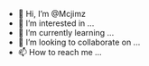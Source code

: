 - 👋 Hi, I’m @Mcjimz
- 👀 I’m interested in ...
- 🌱 I’m currently learning ...
- 💞️ I’m looking to collaborate on ...
- 📫 How to reach me ...

<!---
Mcjimz/Mcjimz is a ✨ special ✨ repository because its `README.md` (this file) appears on your GitHub profile.
You can click the Preview link to take a look at your changes.
--->
